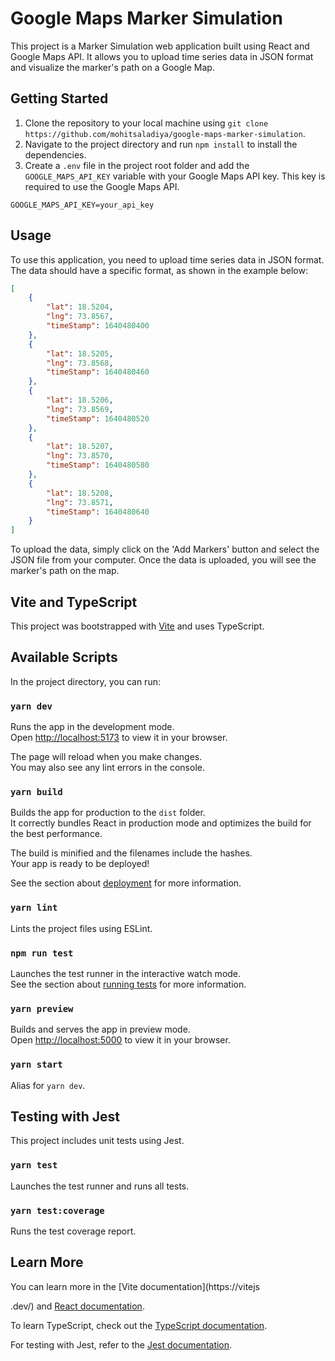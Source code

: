 # Google Maps Marker Simulation

This project is a Marker Simulation web application built using React and Google Maps API. It allows you to upload time
series data in JSON format and visualize the marker's path on a Google Map.

## Getting Started

1. Clone the repository to your local machine
   using `git clone https://github.com/mohitsaladiya/google-maps-marker-simulation`.
2. Navigate to the project directory and run `npm install` to install the dependencies.
3. Create a `.env` file in the project root folder and add the `GOOGLE_MAPS_API_KEY` variable with your Google Maps API
   key. This key is required to use the Google Maps API.

```plaintext
GOOGLE_MAPS_API_KEY=your_api_key
```

## Usage

To use this application, you need to upload time series data in JSON format. The data should have a specific format, as
shown in the example below:

```json
[
	{
		"lat": 18.5204,
		"lng": 73.8567,
		"timeStamp": 1640480400
	},
	{
		"lat": 18.5205,
		"lng": 73.8568,
		"timeStamp": 1640480460
	},
	{
		"lat": 18.5206,
		"lng": 73.8569,
		"timeStamp": 1640480520
	},
	{
		"lat": 18.5207,
		"lng": 73.8570,
		"timeStamp": 1640480580
	},
	{
		"lat": 18.5208,
		"lng": 73.8571,
		"timeStamp": 1640480640
	}
]
```

To upload the data, simply click on the 'Add Markers' button and select the JSON file from your computer. Once the data
is uploaded, you will see the marker's path on the map.

## Vite and TypeScript

This project was bootstrapped with [Vite](https://vitejs.dev/) and uses TypeScript.

## Available Scripts

In the project directory, you can run:

### `yarn dev`

Runs the app in the development mode.\
Open [http://localhost:5173](http://localhost:5173) to view it in your browser.

The page will reload when you make changes.\
You may also see any lint errors in the console.

### `yarn build`

Builds the app for production to the `dist` folder.\
It correctly bundles React in production mode and optimizes the build for the best performance.

The build is minified and the filenames include the hashes.\
Your app is ready to be deployed!

See the section about [deployment](https://vitejs.dev/guide/build.html) for more information.

### `yarn lint`

Lints the project files using ESLint.

### `npm run test`

Launches the test runner in the interactive watch mode.\
See the section about [running tests](https://vitejs.dev/guide/tests.html) for more information.

### `yarn preview`

Builds and serves the app in preview mode.\
Open [http://localhost:5000](http://localhost:5000) to view it in your browser.

### `yarn start`

Alias for `yarn dev`.

## Testing with Jest

This project includes unit tests using Jest.

### `yarn test`

Launches the test runner and runs all tests.

### `yarn test:coverage`

Runs the test coverage report.

## Learn More

You can learn more in the [Vite documentation](https://vitejs

.dev/) and [React documentation](https://reactjs.org/).

To learn TypeScript, check out the [TypeScript documentation](https://www.typescriptlang.org/).

For testing with Jest, refer to the [Jest documentation](https://jestjs.io/).